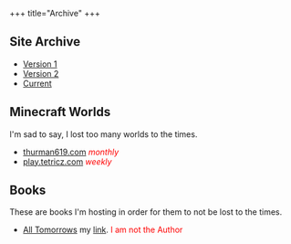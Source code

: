 +++
title="Archive"
+++

## Site Archive

* [Version 1](https://www.tetricz.com/archive/v1/)
* [Version 2](https://www.tetricz.com/archive/v2/)
* [Current](https://www.tetricz.com/)

## Minecraft Worlds

I'm sad to say, I lost too many worlds to the times.

* [thurman619.com](https://files.tetricz.com/minecraft-worlds/legacy/legacy_latest.tar.gz) <font color="red"><em>monthly</em></font>
* [play.tetricz.com](https://files.tetricz.com/minecraft-worlds/tetricz/tetricz_latest.tar.gz) <font color="red"><em>weekly</em></font>

## Books

These are books I'm hosting in order for them to not be lost to the times.

* [All Tomorrows](https://drive.google.com/file/d/0ByV5-S712cg8Tk1vQWVFZVM5S28/view?resourcekey=0-f0n8tTyFknuKmWvLl6gYFQ) my [link](https://files.tetricz.com/books/alltomorrows.pdf).
<font color="red">I am not the Author</font>
